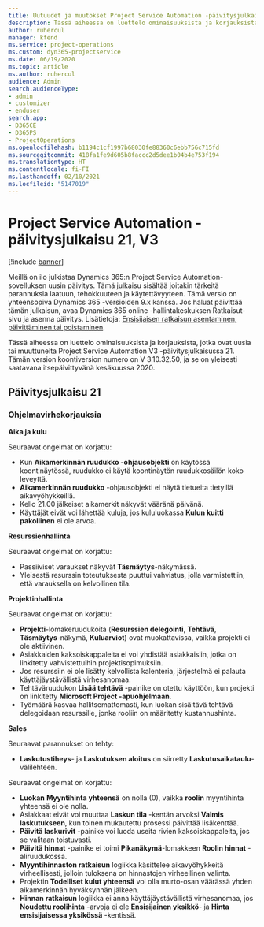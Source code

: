 ```yaml
---
title: Uutuudet ja muutokset Project Service Automation -päivitysjulkaisussa 21, V3
description: Tässä aiheessa on luettelo ominaisuuksista ja korjauksista, jotka ovat käytettävissä Project Service Automation -päivitysjulkaisussa 21, V3.
author: ruhercul
manager: kfend
ms.service: project-operations
ms.custom: dyn365-projectservice
ms.date: 06/19/2020
ms.topic: article
ms.author: ruhercul
audience: Admin
search.audienceType:
- admin
- customizer
- enduser
search.app:
- D365CE
- D365PS
- ProjectOperations
ms.openlocfilehash: b1194c1cf1997b68030fe88360c6ebb756c715fd
ms.sourcegitcommit: 418fa1fe9d605b8faccc2d5dee1b04b4e753f194
ms.translationtype: HT
ms.contentlocale: fi-FI
ms.lasthandoff: 02/10/2021
ms.locfileid: "5147019"
---
```

# <a name="project-service-automation-update-release-21-v3"></a>Project Service Automation -päivitysjulkaisu 21, V3

[!include [banner](../includes/psa-now-project-operations.md)]

Meillä on ilo julkistaa Dynamics 365:n Project Service Automation-sovelluksen uusin päivitys. Tämä julkaisu sisältää joitakin tärkeitä parannuksia laatuun, tehokkuuteen ja käytettävyyteen. Tämä versio on yhteensopiva Dynamics 365 -versioiden 9.x kanssa. Jos haluat päivittää tämän julkaisun, avaa Dynamics 365 online -hallintakeskuksen Ratkaisut-sivu ja asenna päivitys. Lisätietoja: [Ensisijaisen ratkaisun asentaminen, päivittäminen tai poistaminen](https://docs.microsoft.com/power-platform/admin/install-remove-preferred-solution).

Tässä aiheessa on luettelo ominaisuuksista ja korjauksista, jotka ovat uusia tai muuttuneita Project Service Automation V3 -päivitysjulkaisussa 21. Tämän version koontiversion numero on V 3.10.32.50, ja se on yleisesti saatavana itsepäivittyvänä kesäkuussa 2020.

## <a name="update-release-21"></a>Päivitysjulkaisu 21

### <a name="bug-fixes"></a>Ohjelmavirhekorjauksia

**Aika ja kulu**

Seuraavat ongelmat on korjattu:

- Kun **Aikamerkinnän ruudukko -ohjausobjekti** on käytössä koontinäytössä, ruudukko ei käytä koontinäytön ruudukkosäilön koko leveyttä.
- **Aikamerkinnän ruudukko** -ohjausobjekti ei näytä tietueita tietyillä aikavyöhykkeillä.
- Kello 21.00 jälkeiset aikamerkit näkyvät vääränä päivänä.
- Käyttäjät eivät voi lähettää kuluja, jos kululuokassa **Kulun kuitti pakollinen** ei ole arvoa.

**Resurssienhallinta**

Seuraavat ongelmat on korjattu:

- Passiiviset varaukset näkyvät **Täsmäytys**-näkymässä.
- Yleisestä resurssin toteutuksesta puuttui vahvistus, jolla varmistettiin, että varauksella on kelvollinen tila.

**Projektinhallinta**

Seuraavat ongelmat on korjattu:

- **Projekti**-lomakeruudukoita (**Resurssien delegointi**, **Tehtävä**, **Täsmäytys**-näkymä, **Kuluarviot**) ovat muokattavissa, vaikka projekti ei ole aktiivinen.
- Asiakkaiden kaksoiskappaleita ei voi yhdistää asiakkaisiin, jotka on linkitetty vahvistettuihin projektisopimuksiin.
- Jos resurssiin ei ole lisätty kelvollista kalenteria, järjestelmä ei palauta käyttäjäystävällistä virhesanomaa.
- Tehtäväruudukon **Lisää tehtävä** -painike on otettu käyttöön, kun projekti on linkitetty **Microsoft Project -apuohjelmaan**.
- Työmäärä kasvaa hallitsemattomasti, kun luokan sisältävä tehtävä delegoidaan resurssille, jonka rooliin on määritetty kustannushinta.

**Sales**

Seuraavat parannukset on tehty:

- **Laskutustiheys**- ja **Laskutuksen aloitus** on siirretty **Laskutusaikataulu**-välilehteen.

Seuraavat ongelmat on korjattu:

- **Luokan** **Myyntihinta yhteensä** on nolla (0), vaikka **roolin** myyntihinta yhteensä ei ole nolla.
- Asiakkaat eivät voi muuttaa **Laskun tila** -kentän arvoksi **Valmis laskutukseen**, kun toinen mukautettu prosessi päivittää lisäkenttää.
- **Päivitä laskurivit** -painike voi luoda useita rivien kaksoiskappaleita, jos se valitaan toistuvasti.
- **Päivitä hinnat** -painike ei toimi **Pikanäkymä**-lomakkeen **Roolin hinnat** -aliruudukossa.
- **Myyntihinnaston ratkaisun** logiikka käsittelee aikavyöhykkeitä virheellisesti, jolloin tuloksena on hinnastojen virheellinen valinta.
- Projektin **Todelliset kulut yhteensä** voi olla murto-osan väärässä yhden aikamerkinnän hyväksynnän jälkeen.
- **Hinnan ratkaisun** logiikka ei anna käyttäjäystävällistä virhesanomaa, jos **Noudettu roolihinta** -arvoja ei ole **Ensisijainen yksikkö**- ja **Hinta ensisijaisessa yksikössä** -kentissä.
